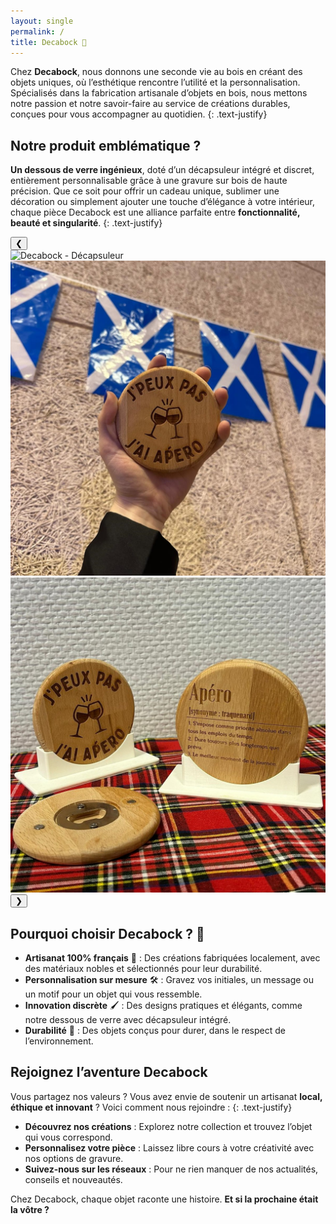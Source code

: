 ```yaml
---
layout: single
permalink: /
title: Decabock 🌱
---
```


Chez **Decabock**, nous donnons une seconde vie au bois en créant des objets uniques, où l’esthétique rencontre l’utilité et la personnalisation. Spécialisés dans la fabrication artisanale d’objets en bois, nous mettons notre passion et notre savoir-faire au service de créations durables, conçues pour vous accompagner au quotidien. 
{: .text-justify}

## Notre produit emblématique ? 

**Un dessous de verre ingénieux**, doté d’un décapsuleur intégré et discret, entièrement personnalisable grâce à une gravure sur bois de haute précision. Que ce soit pour offrir un cadeau unique, sublimer une décoration ou simplement ajouter une touche d’élégance à votre intérieur, chaque pièce Decabock est une alliance parfaite entre **fonctionnalité, beauté et singularité**.
{: .text-justify}

<div class="carousel-container">
  <button class="carousel-button prev" onclick="moveSlide(-1, 'carousel-1')">❮</button>
  <div class="carousel" id="DB-carousel">
    <div class="carousel-inner">    
      <div class="carousel-slide">
        <img src="/assets/images/decabock/DB_Aimanté_Twinning_Comitee_Linkded.jpeg" alt="Decabock - Décapsuleur" class="carousel-img">
      </div>
      <div class="carousel-slide">
        <img src="/assets/images/decabock/DB_Twinning_Comitee_Linkded.jpeg" alt="Decabock - Vue de face" class="carousel-img">
      </div>
      <div class="carousel-slide">
        <img src="/assets/images/decabock/DB_Support_Verso_Twinning_Comitee.jpeg" alt="Decabock - Gravure personnalisée" class="carousel-img">
      </div>
    </div>
  </div>
  <button class="carousel-button next" onclick="moveSlide(1, 'carousel-1')">❯</button>
</div>

## Pourquoi choisir Decabock ? 🤔​

- **Artisanat 100% français** 🏡 : Des créations fabriquées localement, avec des matériaux nobles et sélectionnés pour leur durabilité.
- **Personnalisation sur mesure** ​🛠️​ : Gravez vos initiales, un message ou un motif pour un objet qui vous ressemble.
- **Innovation discrète** 🖌️ : Des designs pratiques et élégants, comme notre dessous de verre avec décapsuleur intégré. 
- **Durabilité** 💪 : Des objets conçus pour durer, dans le respect de l’environnement.

## Rejoignez l’aventure Decabock

Vous partagez nos valeurs ? Vous avez envie de soutenir un artisanat **local, éthique et innovant** ? Voici comment nous rejoindre :
{: .text-justify}

- **Découvrez nos créations** : Explorez notre collection et trouvez l’objet qui vous correspond.
- **Personnalisez votre pièce** : Laissez libre cours à votre créativité avec nos options de gravure.
- **Suivez-nous sur les réseaux** : Pour ne rien manquer de nos actualités, conseils et nouveautés.

Chez Decabock, chaque objet raconte une histoire. **Et si la prochaine était la vôtre ?**

<script>
    // Position initiale des carrousels
  let currentSlide = {
    'DB-carousel': 0
  };

  // Fonction pour déplacer les slides
  function moveSlide(step, carouselId) {
    const carousel = document.getElementById(carouselId);
    const slides = carousel.querySelectorAll('.carousel-slide');
    const totalSlides = slides.length;

    // Mise à jour de la position actuelle
    currentSlide[carouselId] += step;

    // Gestion des limites
    if (currentSlide[carouselId] < 0) {
      currentSlide[carouselId] = totalSlides - 1;
    } else if (currentSlide[carouselId] >= totalSlides) {
      currentSlide[carouselId] = 0;
    }

    // Déplacement du carrousel
    carousel.querySelector('.carousel-inner').style.transform = `translateX(-${currentSlide[carouselId] * 100}%)`;
  }
</script>